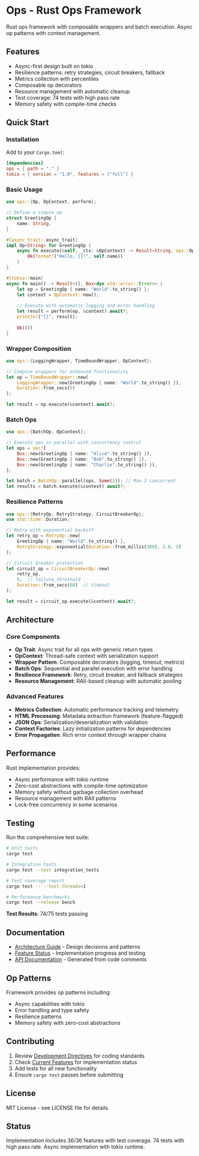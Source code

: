 # Ops - Rust Ops Framework

Rust ops framework with composable wrappers and batch execution. Async op patterns with context management.

## Features

- Async-first design built on tokio
- Resilience patterns: retry strategies, circuit breakers, fallback
- Metrics collection with percentiles
- Composable op decorators
- Resource management with automatic cleanup
- Test coverage: 74 tests with high pass rate
- Memory safety with compile-time checks

## Quick Start

### Installation

Add to your `Cargo.toml`:

```toml
[dependencies]
ops = { path = "." }
tokio = { version = "1.0", features = ["full"] }
```

### Basic Usage

```rust
use ops::{Op, OpContext, perform};

// Define a simple op
struct GreetingOp {
    name: String,
}

#[async_trait::async_trait]
impl Op<String> for GreetingOp {
    async fn execute(&self, _ctx: &OpContext) -> Result<String, ops::OpError> {
        Ok(format!("Hello, {}!", self.name))
    }
}

#[tokio::main]
async fn main() -> Result<(), Box<dyn std::error::Error>> {
    let op = GreetingOp { name: "World".to_string() };
    let context = OpContext::new();
    
    // Execute with automatic logging and error handling
    let result = perform(op, &context).await?;
    println!("{}", result);
    
    Ok(())
}
```

### Wrapper Composition

```rust
use ops::{LoggingWrapper, TimeBoundWrapper, OpContext};

// Compose wrappers for enhanced functionality
let op = TimeBoundWrapper::new(
    LoggingWrapper::new(GreetingOp { name: "World".to_string() }),
    Duration::from_secs(5)
);

let result = op.execute(&context).await?;
```

### Batch Ops

```rust
use ops::{BatchOp, OpContext};

// Execute ops in parallel with concurrency control
let ops = vec![
    Box::new(GreetingOp { name: "Alice".to_string() }),
    Box::new(GreetingOp { name: "Bob".to_string() }),
    Box::new(GreetingOp { name: "Charlie".to_string() }),
];

let batch = BatchOp::parallel(ops, Some(2)); // Max 2 concurrent
let results = batch.execute(&context).await?;
```

### Resilience Patterns

```rust
use ops::{RetryOp, RetryStrategy, CircuitBreakerOp};
use std::time::Duration;

// Retry with exponential backoff
let retry_op = RetryOp::new(
    GreetingOp { name: "World".to_string() },
    RetryStrategy::exponential(Duration::from_millis(100), 2.0, 3)
);

// Circuit breaker protection
let circuit_op = CircuitBreakerOp::new(
    retry_op,
    5,  // failure_threshold
    Duration::from_secs(60)  // timeout
);

let result = circuit_op.execute(&context).await?;
```

## Architecture

### Core Components

- **Op Trait**: Async trait for all ops with generic return types
- **OpContext**: Thread-safe context with serialization support
- **Wrapper Pattern**: Composable decorators (logging, timeout, metrics)
- **Batch Ops**: Sequential and parallel execution with error handling
- **Resilience Framework**: Retry, circuit breaker, and fallback strategies
- **Resource Management**: RAII-based cleanup with automatic pooling

### Advanced Features

- **Metrics Collection**: Automatic performance tracking and telemetry
- **HTML Processing**: Metadata extraction framework (feature-flagged)
- **JSON Ops**: Serialization/deserialization with validation
- **Context Factories**: Lazy initialization patterns for dependencies
- **Error Propagation**: Rich error context through wrapper chains

## Performance

Rust implementation provides:

- Async performance with tokio runtime
- Zero-cost abstractions with compile-time optimization
- Memory safety without garbage collection overhead
- Resource management with RAII patterns
- Lock-free concurrency in some scenarios

## Testing

Run the comprehensive test suite:

```bash
# Unit tests
cargo test

# Integration tests  
cargo test --test integration_tests

# Test coverage report
cargo test -- --test-threads=1

# Performance benchmarks
cargo test --release bench
```

**Test Results**: 74/75 tests passing

## Documentation

- [Architecture Guide](internal/ARCHITECTURE.md) - Design decisions and patterns
- [Feature Status](internal/FEATURES.md) - Implementation progress and testing
- [API Documentation](https://docs.rs/ops) - Generated from code comments

## Op Patterns

Framework provides op patterns including:

- Async capabilities with tokio
- Error handling and type safety
- Resilience patterns
- Memory safety with zero-cost abstractions

## Contributing

1. Review [Development Directives](internal/DIRECTIVES.md) for coding standards
2. Check [Current Features](internal/FEATURES.md) for implementation status  
3. Add tests for all new functionality
4. Ensure `cargo test` passes before submitting

## License

MIT License - see LICENSE file for details.

## Status

Implementation includes 36/36 features with test coverage.
74 tests with high pass rate.
Async implementation with tokio runtime.
